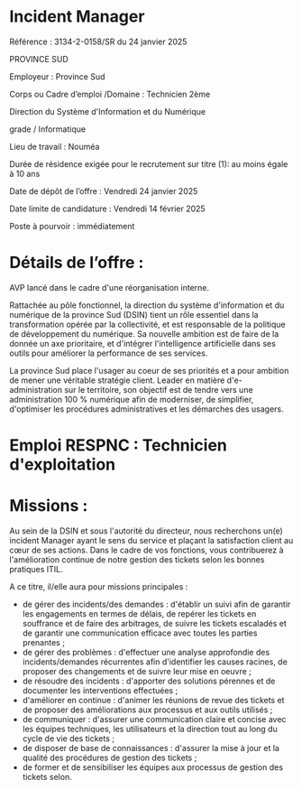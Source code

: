 # Incident Manager

Référence : 3134-2-0158/SR du 24 janvier 2025

PROVINCE SUD

Employeur : Province Sud

Corps ou Cadre d’emploi /Domaine : Technicien 2ème

Direction du Système d'Information et du Numérique

grade / Informatique

Lieu de travail : Nouméa

Durée de résidence exigée pour le recrutement sur titre (1): au moins égale à 10 ans

Date de dépôt de l’offre : Vendredi 24 janvier 2025

Date limite de candidature : Vendredi 14 février 2025

Poste à pourvoir : immédiatement

# Détails de l’offre :

AVP lancé dans le cadre d'une réorganisation interne.

Rattachée au pôle fonctionnel, la direction du système d'information et du numérique de la province Sud (DSIN) tient un rôle essentiel dans la transformation opérée par la collectivité, et est responsable de la politique de développement du numérique. Sa nouvelle ambition est de faire de la donnée un axe prioritaire, et d'intégrer l'intelligence artificielle dans ses outils pour améliorer la performance de ses services.

La province Sud place l'usager au coeur de ses priorités et a pour ambition de mener une véritable stratégie client. Leader en matière d'e-administration sur le territoire, son objectif est de tendre vers une administration 100 % numérique afin de moderniser, de simplifier, d'optimiser les procédures administratives et les démarches des usagers.

# Emploi RESPNC : Technicien d'exploitation

# Missions :

Au sein de la DSIN et sous l'autorité du directeur, nous recherchons un(e) incident Manager ayant le sens du service et plaçant la satisfaction client au cœur de ses actions. Dans le cadre de vos fonctions, vous contribuerez à l'amélioration continue de notre gestion des tickets selon les bonnes pratiques ITIL.

A ce titre, il/elle aura pour missions principales :

- de gérer des incidents/des demandes : d'établir un suivi afin de garantir les engagements en termes de délais, de repérer les tickets en souffrance et de faire des arbitrages, de suivre les tickets escaladés et de garantir une communication efficace avec toutes les parties prenantes ;
- de gérer des problèmes : d'effectuer une analyse approfondie des incidents/demandes récurrentes afin d'identifier les causes racines, de proposer des changements et de suivre leur mise en oeuvre ;
- de résoudre des incidents : d'apporter des solutions pérennes et de documenter les interventions effectuées ;
- d'améliorer en continue : d'animer les réunions de revue des tickets et de proposer des améliorations aux processus et aux outils utilisés ;
- de communiquer : d'assurer une communication claire et concise avec les équipes techniques, les utilisateurs et la direction tout au long du cycle de vie des tickets ;
- de disposer de base de connaissances : d'assurer la mise à jour et la qualité des procédures de gestion des tickets ;
- de former et de sensibiliser les équipes aux processus de gestion des tickets selon.
